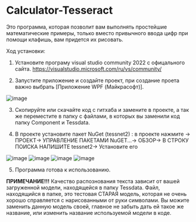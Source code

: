 # Calculator-Tesseract

Это программа, которая позволит вам выполнять простейшие математические примеры, только вместо привычного ввода цифр при помощи клафишь, вам придется их рисовать.

Ход установки:
1) Установите програму visual studio community 2022 с офицального сайта.
   https://visualstudio.microsoft.com/ru/vs/community/

2) Запустите приложение и создайте проект, при создание проета важно выбрать [Приложение WPF (Майкрасофт)].

![image](https://github.com/S1rCoDy/Calculator-Tesseract/assets/148555828/759e0f24-76c6-4c0d-92f2-8933f2af5015)

3) Скопируйте или скачайте код с гитхаба и замените в проекте, а так же переместите в папку с файлами, в которых вы заменили код папку Component и Tessdata.

4) В проекте установите пакет NuGet (tessnet2) : в проекте нажмите -> ПРОЕКТ-> УПРАВЛЕНИЕ ПАКЕТАМИ NuGET...-> ОБЗОР-> В СТРОКУ ПОИСКА НАПИШИТЕ tessnet2-> Установите его

![image](https://github.com/S1rCoDy/Calculator-Tesseract/assets/148555828/45d44170-4846-445a-8650-847c0e4ac6a7)
![image](https://github.com/S1rCoDy/Calculator-Tesseract/assets/148555828/e6c794c6-1a76-42cd-be79-14d18eeec589)
![image](https://github.com/S1rCoDy/Calculator-Tesseract/assets/148555828/f6eb9f3b-90e8-4c78-a0e8-3acf6301cbc0)
![image](https://github.com/S1rCoDy/Calculator-Tesseract/assets/148555828/352fe937-6860-4be7-8c6e-657ef63bad2e)

5) Программа готова к использованию.

**ПРИМЕЧАНИЕ!!!**
Качество распознования текста зависит от вашей загруженной модели, находящейся в папку Tessdata. Файл, находящийся в папке, это тестовая СТАРАЯ модель, которая не очень хорошо справляется с нарисованными от руки символами. Вы можите заменить данную модель своей, главное не забыть дать ей такое же название, или изменить название используемой модели в коде.
